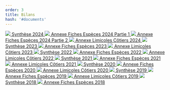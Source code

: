 ```yaml
---
order: 3
title: Bilans
hash: '#documents'
---
```


<div class="ProtocolsDocumentsGrid">
  <a href="/get-involved/Synthese-Wetlands-2024-WEB.pdf" target="_blank" class="ProtocolsDocumentsCard">
    <img class="ProtocolsDocumentsPicture" src="/get-involved/Synthese-Wetlands-2024-WEB.webp" />
    <span class="green01 fw-600">Synthèse 2024</span>
  </a>
  <a href="/get-involved/Annexe-Fiches-Especes-2024-WEB-PART1.pdf" target="_blank" class="ProtocolsDocumentsCard">
    <img class="ProtocolsDocumentsPicture" src="/get-involved/Annexe-Fiches-Especes-2024-WEB.webp" />
    <span class="green01 fw-600">Annexe Fiches Espèces 2024 Partie 1</span>
  </a>
  </a>
  <a href="/get-involved/Annexe-Fiches-Especes-2024-WEB-PART2.pdf" target="_blank" class="ProtocolsDocumentsCard">
    <img class="ProtocolsDocumentsPicture" src="/get-involved/Annexe-Fiches-Especes-2024-WEB.webp" />
    <span class="green01 fw-600">Annexe Fiches Espèces 2024 Partie 2</span>
  </a>
  <a href="/get-involved/Annexe-Limicoles-Cotiers-2024-WEB.pdf" target="_blank" class="ProtocolsDocumentsCard">
    <img class="ProtocolsDocumentsPicture" src="/get-involved/Annexe-Limicoles-Cotiers-2024-WEB.webp" />
    <span class="green01 fw-600">Annexe Limicoles Côtiers 2024</span>
  </a>
  <a href="/get-involved/Synthese-Wetlands-2023-WEB.pdf" target="_blank" class="ProtocolsDocumentsCard">
    <img class="ProtocolsDocumentsPicture" src="/get-involved/Synthese-Wetlands-2023-WEB.webp" />
    <span class="green01 fw-600">Synthèse 2023</span>
  </a>
  <a href="/get-involved/Annexe-Fiches-Especes-2023-WEB.pdf" target="_blank" class="ProtocolsDocumentsCard">
    <img class="ProtocolsDocumentsPicture" src="/get-involved/Annexe-Fiches-Especes-2023-WEB.webp" />
    <span class="green01 fw-600">Annexe Fiches Espèces 2023</span>
  </a>
  <a href="/get-involved/Annexe-Limicoles-Cotiers-2023-WEB.pdf" target="_blank" class="ProtocolsDocumentsCard">
    <img class="ProtocolsDocumentsPicture" src="/get-involved/Annexe-Limicoles-Cotiers-2023-WEB.webp" />
    <span class="green01 fw-600">Annexe Limicoles Côtiers 2023</span>
  </a>
  <a href="/get-involved/Synthese-Wetlands-2022-WEB.pdf" target="_blank" class="ProtocolsDocumentsCard">
    <img class="ProtocolsDocumentsPicture" src="/get-involved/Synthese-Wetlands-2022-WEB.webp" />
    <span class="green01 fw-600">Synthèse 2022</span>
  </a>
  <a href="/get-involved/Annexe-Fiches-Especes-2022-WEB.pdf" target="_blank" class="ProtocolsDocumentsCard">
    <img class="ProtocolsDocumentsPicture" src="/get-involved/Annexe-Fiches-Especes-2022-WEB.webp" />
    <span class="green01 fw-600">Annexe Fiches Espèces 2022</span>
  </a>
  <a href="/get-involved/Annexe-Limicoles-Cotiers-2022-WEB.pdf" target="_blank" class="ProtocolsDocumentsCard">
    <img class="ProtocolsDocumentsPicture" src="/get-involved/Annexe-Limicoles-Cotiers-2022-WEB.webp" />
    <span class="green01 fw-600">Annexe Limicoles Côtiers 2022</span>
  </a>
  <a href="/get-involved/Synthese-Wetlands-2021-WEB.pdf" target="_blank" class="ProtocolsDocumentsCard">
    <img class="ProtocolsDocumentsPicture" src="/get-involved/Synthese-Wetlands-2021-WEB.webp" />
    <span class="green01 fw-600">Synthèse 2021</span>
  </a>
  <a href="/get-involved/Annexe-Fiches-Especes-2021-WEB.pdf" target="_blank" class="ProtocolsDocumentsCard">
    <img class="ProtocolsDocumentsPicture" src="/get-involved/Annexe-Fiches-Especes-2021-WEB.webp" />
    <span class="green01 fw-600">Annexe Fiches Espèces 2021</span>
  </a>
  <a href="/get-involved/Annexe-Limicoles-Cotiers-2021-WEB.pdf" target="_blank" class="ProtocolsDocumentsCard">
    <img class="ProtocolsDocumentsPicture" src="/get-involved/Annexe-Limicoles-Cotiers-2021-WEB.webp" />
    <span class="green01 fw-600">Annexe Limicoles Côtiers 2021</span>
  </a>
  <a href="/get-involved/Synthese-Wetlands-2020-WEB.pdf" target="_blank" class="ProtocolsDocumentsCard">
    <img class="ProtocolsDocumentsPicture" src="/get-involved/Synthese-Wetlands-2020-WEB.webp" />
    <span class="green01 fw-600">Synthèse 2020</span>
  </a>
  <a href="/get-involved/Annexe-Fiches-Especes-2020-WEB.pdf" target="_blank" class="ProtocolsDocumentsCard">
    <img class="ProtocolsDocumentsPicture" src="/get-involved/Annexe-Fiches-Especes-2020-WEB.webp" />
    <span class="green01 fw-600">Annexe Fiches Espèces 2020</span>
  </a>
  <a href="/get-involved/Annexe-Limicoles-Cotiers-2020-WEB.pdf" target="_blank" class="ProtocolsDocumentsCard">
    <img class="ProtocolsDocumentsPicture" src="/get-involved/Annexe-Limicoles-Cotiers-2020-WEB.webp" />
    <span class="green01 fw-600">Annexe Limicoles Côtiers 2020</span>
  </a>
  <a href="/get-involved/Synthese-Wetlands-2019-WEB.pdf" target="_blank" class="ProtocolsDocumentsCard">
    <img class="ProtocolsDocumentsPicture" src="/get-involved/Synthese-Wetlands-2019-WEB.webp" />
    <span class="green01 fw-600">Synthèse 2019</span>
  </a>
  <a href="/get-involved/Annexe-Fiches-Especes-2019-WEB.pdf" target="_blank" class="ProtocolsDocumentsCard">
    <img class="ProtocolsDocumentsPicture" src="/get-involved/Annexe-Fiches-Especes-2019-WEB.webp" />
    <span class="green01 fw-600">Annexe Fiches Espèces 2019</span>
  </a>
  <a href="/get-involved/Annexe-Limicoles-Cotiers-2019.pdf" target="_blank" class="ProtocolsDocumentsCard">
    <img class="ProtocolsDocumentsPicture" src="/get-involved/Annexe-Limicoles-Cotiers-2019.webp" />
    <span class="green01 fw-600">Annexe Limicoles Côtiers 2019</span>
  </a>
  <a href="/get-involved/Synthese-Wetlands-2018-WEB.pdf" target="_blank" class="ProtocolsDocumentsCard">
    <img class="ProtocolsDocumentsPicture" src="/get-involved/Synthese-Wetlands-2018-WEB.webp" />
    <span class="green01 fw-600">Synthèse 2018</span>
  </a>
  <a href="/get-involved/Annexe-Fiches-Especes-2018.pdf" target="_blank" class="ProtocolsDocumentsCard">
    <img class="ProtocolsDocumentsPicture" src="/get-involved/Annexe-Fiches-Especes-2018.webp" />
    <span class="green01 fw-600">Annexe Fiches Espèces 2018</span>
  </a>
</div>
